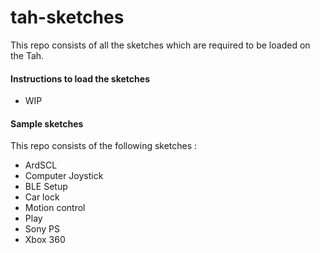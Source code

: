 tah-sketches
============

This repo consists of all the sketches which are required to be loaded on the Tah.

#### Instructions to load the sketches

* WIP

#### Sample sketches
This repo consists of the following sketches : 

* ArdSCL
* Computer Joystick
* BLE Setup
* Car lock
* Motion control
* Play
* Sony PS
* Xbox 360
